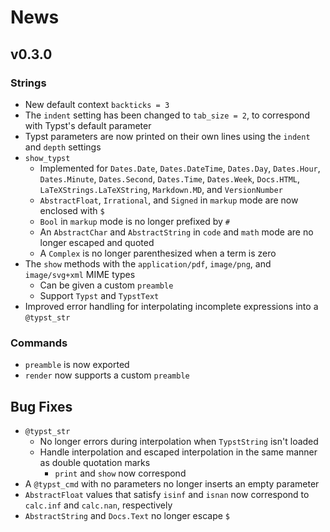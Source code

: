 
# News

## v0.3.0

### Strings

- New default context `backticks = 3`
- The `indent` setting has been changed to `tab_size = 2`, to correspond with Typst's default parameter
- Typst parameters are now printed on their own lines using the `indent` and `depth` settings
- `show_typst`
    - Implemented for `Dates.Date`, `Dates.DateTime`, `Dates.Day`, `Dates.Hour`, `Dates.Minute`, `Dates.Second`, `Dates.Time`, `Dates.Week`, `Docs.HTML`, `LaTeXStrings.LaTeXString`, `Markdown.MD`, and `VersionNumber`
    - `AbstractFloat`, `Irrational`, and `Signed` in `markup` mode are now enclosed with `$`
    - `Bool` in `markup` mode is no longer prefixed by `#`
    - An `AbstractChar` and `AbstractString` in `code` and `math` mode are no longer escaped and quoted
    - A `Complex` is no longer parenthesized when a term is zero
- The `show` methods with the `application/pdf`, `image/png`, and `image/svg+xml` MIME types
    - Can be given a custom `preamble`
    - Support `Typst` and `TypstText`
- Improved error handling for interpolating incomplete expressions into a `@typst_str`

### Commands

- `preamble` is now exported
- `render` now supports a custom `preamble`

## Bug Fixes

- `@typst_str`
    - No longer errors during interpolation when `TypstString` isn't loaded
    - Handle interpolation and escaped interpolation in the same manner as double quotation marks
        - `print` and `show` now correspond
- A `@typst_cmd` with no parameters no longer inserts an empty parameter
- `AbstractFloat` values that satisfy `isinf` and `isnan` now correspond to `calc.inf` and `calc.nan`, respectively
- `AbstractString` and `Docs.Text` no longer escape `$`
